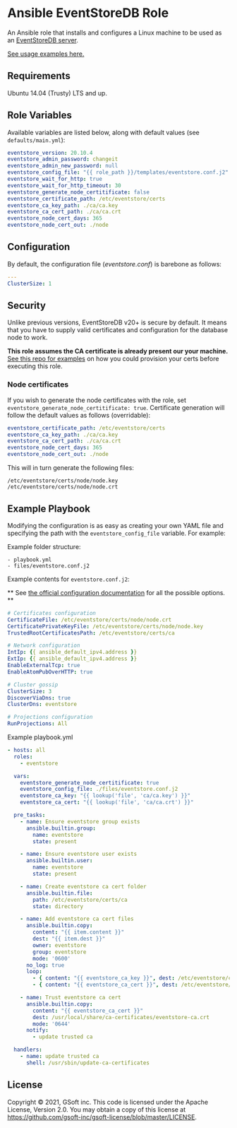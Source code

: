# Ansible EventStoreDB Role

An Ansible role that installs and configures a Linux machine to be used as an [EventStoreDB server](https://eventstore.com).

[See usage examples here.](https://github.com/gsoft-inc/ansible-role-eventstore-example)

## Requirements

Ubuntu 14.04 (Trusty) LTS and up.

## Role Variables

Available variables are listed below, along with default values (see `defaults/main.yml`):

```yaml
eventstore_version: 20.10.4
eventstore_admin_password: changeit
eventstore_admin_new_password: null
eventstore_config_file: "{{ role_path }}/templates/eventstore.conf.j2"
eventstore_wait_for_http: true
eventstore_wait_for_http_timeout: 30
eventstore_generate_node_certitificate: false
eventstore_certificate_path: /etc/eventstore/certs
eventstore_ca_key_path: ./ca/ca.key
eventstore_ca_cert_path: ./ca/ca.crt
eventstore_node_cert_days: 365
eventstore_node_cert_out: ./node
```

## Configuration

By default, the configuration file (_eventstore.conf_) is barebone as follows:
```yaml
---
ClusterSize: 1
```

## Security

Unlike previous versions, EventStoreDB v20+ is secure by default. It means that you have to supply valid certificates and configuration for the database node to work.

**This role assumes the CA certificate is already present our your machine.**  [See this repo for examples](https://github.com/gsoft-inc/ansible-role-eventstore-example) on how you could provision your certs before executing this role.

### Node certificates

If you wish to generate the node certificates with the role, set `eventstore_generate_node_certitificate: true`.
Certificate generation will follow the default values as follows (overridable):
```yaml
eventstore_certificate_path: /etc/eventstore/certs
eventstore_ca_key_path: ./ca/ca.key
eventstore_ca_cert_path: ./ca/ca.crt
eventstore_node_cert_days: 365
eventstore_node_cert_out: ./node
```
This will in turn generate the following files:
```
/etc/eventstore/certs/node/node.key
/etc/eventstore/certs/node/node.crt
```

## Example Playbook

Modifying the configuration is as easy as creating your own YAML file and specifying the path with the `eventstore_config_file` variable. For example:

Example folder structure:

```
- playbook.yml
- files/eventstore.conf.j2
```

Example contents for `eventstore.conf.j2`:

** See [the official configuration documentation](https://developers.eventstore.com/server/v20.10/introduction/#getting-started) for all the possible options. **

```yaml
# Certificates configuration
CertificateFile: /etc/eventstore/certs/node/node.crt
CertificatePrivateKeyFile: /etc/eventstore/certs/node/node.key
TrustedRootCertificatesPath: /etc/eventstore/certs/ca

# Network configuration
IntIp: {{ ansible_default_ipv4.address }}
ExtIp: {{ ansible_default_ipv4.address }}
EnableExternalTcp: true
EnableAtomPubOverHTTP: true

# Cluster gossip
ClusterSize: 3
DiscoverViaDns: true
ClusterDns: eventstore

# Projections configuration
RunProjections: All
```

Example playbook.yml

```yaml
- hosts: all
  roles:
    - eventstore

  vars:
    eventstore_generate_node_certitificate: true
    eventstore_config_file: ./files/eventstore.conf.j2
    eventstore_ca_key: "{{ lookup('file', 'ca/ca.key') }}"
    eventstore_ca_cert: "{{ lookup('file', 'ca/ca.crt') }}"

  pre_tasks:
    - name: Ensure eventstore group exists
      ansible.builtin.group:
        name: eventstore
        state: present

    - name: Ensure eventstore user exists
      ansible.builtin.user:
        name: eventstore
        state: present

    - name: Create eventstore ca cert folder
      ansible.builtin.file:
        path: /etc/eventstore/certs/ca
        state: directory

    - name: Add eventstore ca cert files
      ansible.builtin.copy:
        content: "{{ item.content }}"
        dest: "{{ item.dest }}"
        owner: eventstore
        group: eventstore
        mode: '0600'
      no_log: true
      loop:
        - { content: "{{ eventstore_ca_key }}", dest: /etc/eventstore/certs/ca/ca.key }
        - { content: "{{ eventstore_ca_cert }}", dest: /etc/eventstore/certs/ca/ca.crt }

    - name: Trust eventstore ca cert
      ansible.builtin.copy:
        content: "{{ eventstore_ca_cert }}"
        dest: /usr/local/share/ca-certificates/eventstore-ca.crt
        mode: '0644'
      notify:
        - update trusted ca

  handlers:
    - name: update trusted ca
      shell: /usr/sbin/update-ca-certificates
```

## License

Copyright © 2021, GSoft inc. This code is licensed under the Apache License, Version 2.0. You may obtain a copy of this license at https://github.com/gsoft-inc/gsoft-license/blob/master/LICENSE.